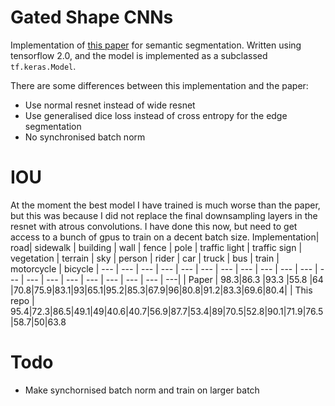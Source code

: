 # Gated Shape CNNs
Implementation of [this paper](https://arxiv.org/abs/1907.05740) for semantic segmentation. Written using tensorflow 2.0, and the model is implemented as a subclassed `tf.keras.Model`. 

There are some differences between this implementation and the paper: 
- Use normal resnet instead of wide resnet
- Use generalised dice loss instead of cross entropy for the edge segmentation
- No synchronised batch norm

# IOU
At the moment the best model I have trained is much worse than the paper, but this was because I did not replace the final downsampling layers in the resnet with atrous convolutions. I have done this now, but need to get access to a bunch of gpus to train on a decent batch size.
Implementation| road| sidewalk | building | wall | fence | pole | traffic light | traffic sign | vegetation | terrain | sky | person | rider | car | truck | bus | train | motorcycle | bicycle
| ---         | --- | ---      | ---      | --- | ---   | --- | --- | --- | --- | --- | --- | --- | --- | --- | --- | --- | --- | --- | ---|
| Paper       | 98.3|86.3      |93.3      |55.8 |64     |70.8|75.9|83.1|93|65.1|95.2|85.3|67.9|96|80.8|91.2|83.3|69.6|80.4|
| This repo | 95.4|72.3|86.5|49.1|49|40.6|40.7|56.9|87.7|53.4|89|70.5|52.8|90.1|71.9|76.5|58.7|50|63.8

# Todo 
- Make synchornised batch norm and train on larger batch

